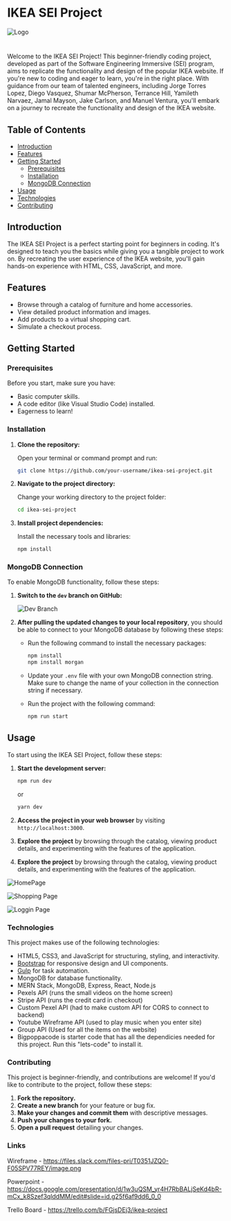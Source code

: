 # IKEA SEI Project 
![Logo](https://dynamex.az/frontend/web/uploads/images/ikea-logo.png)
#

Welcome to the IKEA SEI Project! This beginner-friendly coding project, developed as part of the Software Engineering Immersive (SEI) program, aims to replicate the functionality and design of the popular IKEA website. If you're new to coding and eager to learn, you're in the right place. With guidance from our team of talented engineers, including Jorge Torres Lopez, Diego Vasquez, Shumar McPherson, Terrance Hill, Yamileth Narvaez, Jamal Mayson, Jake Carlson, and Manuel Ventura, you'll embark on a journey to recreate the functionality and design of the IKEA website.

## Table of Contents

- [Introduction](#introduction)
- [Features](#features)
- [Getting Started](#getting-started)
  - [Prerequisites](#prerequisites)
  - [Installation](#installation)
  - [MongoDB Connection](#mongodb-connection)
- [Usage](#usage)
- [Technologies](#technologies)
- [Contributing](#contributing)

## Introduction

The IKEA SEI Project is a perfect starting point for beginners in coding. It's designed to teach you the basics while giving you a tangible project to work on. By recreating the user experience of the IKEA website, you'll gain hands-on experience with HTML, CSS, JavaScript, and more.

## Features

- Browse through a catalog of furniture and home accessories.
- View detailed product information and images.
- Add products to a virtual shopping cart.
- Simulate a checkout process.

## Getting Started

### Prerequisites

Before you start, make sure you have:

- Basic computer skills.
- A code editor (like Visual Studio Code) installed.
- Eagerness to learn!

### Installation

1. **Clone the repository:**

   Open your terminal or command prompt and run:

   ```bash
   git clone https://github.com/your-username/ikea-sei-project.git
   ```

2. **Navigate to the project directory:**

   Change your working directory to the project folder:

   ```bash
   cd ikea-sei-project
   ```

3. **Install project dependencies:**

   Install the necessary tools and libraries:

   ```bash
   npm install
   ```

### MongoDB Connection

To enable MongoDB functionality, follow these steps:

1. **Switch to the `dev` branch on GitHub:**

   ![Dev Branch](https://cdn.discordapp.com/attachments/973091238175711262/1148786378537185321/ikea_dev_branch_image.png)

2. **After pulling the updated changes to your local repository**, you should be able to connect to your MongoDB database by following these steps:

   - Run the following command to install the necessary packages:

     ```bash
     npm install
     npm install morgan
     ```

   - Update your `.env` file with your own MongoDB connection string. Make sure to change the name of your collection in the connection string if necessary.

   - Run the project with the following command:

     ```bash
     npm run start
     ```

## Usage

To start using the IKEA SEI Project, follow these steps:

1. **Start the development server:**

   ```bash
   npm run dev
   ```

   or

   ```bash
   yarn dev
   ```

2. **Access the project in your web browser** by visiting `http://localhost:3000`.

3. **Explore the project** by browsing through the catalog, viewing product details, and experimenting with the features of the application.


3. **Explore the project** by browsing through the catalog, viewing product details, and experimenting with the features of the application.

 ![HomePage](https://media.discordapp.net/attachments/973091238175711262/1152400665310670940/IKEAXDONNA_and_17_more_pages_-_Personal_-_Microsoft_Edge_9_15_2023_5_26_27_PM.png?width=930&height=905)

 ![Shopping Page](https://media.discordapp.net/attachments/973091238175711262/1152401153905143828/IKEAXDONNA_and_17_more_pages_-_Personal_-_Microsoft_Edge_9_15_2023_5_29_12_PM.png?width=1070&height=904)

![Loggin Page](https://media.discordapp.net/attachments/973091238175711262/1152401492502921236/IKEAXDONNA_and_17_more_pages_-_Personal_-_Microsoft_Edge_9_15_2023_5_31_07_PM.png?width=796&height=905)


### Technologies

This project makes use of the following technologies:

- HTML5, CSS3, and JavaScript for structuring, styling, and interactivity.
- [Bootstrap](https://getbootstrap.com) for responsive design and UI components.
- [Gulp](https://gulpjs.com) for task automation.
- MongoDB for database functionality.
- MERN Stack, MongoDB, Express, React, Node.js
- Pexels API (runs the small videos on the home screen)
- Stripe API (runs the credit card in checkout)
- Custom Pexel API (had to make custom API for CORS to connect to backend)
- Youtube Wireframe API (used to play music when you enter site)
- Group API (Used for all the items on the website)
- Bigpoppacode is starter code that has all the dependicies needed for this project. Run this "lets-code" to install it. 


### Contributing

This project is beginner-friendly, and contributions are welcome! If you'd like to contribute to the project, follow these steps:

1. **Fork the repository.**
2. **Create a new branch** for your feature or bug fix.
3. **Make your changes and commit them** with descriptive messages.
4. **Push your changes to your fork.**
5. **Open a pull request** detailing your changes.

### Links

Wireframe - https://files.slack.com/files-pri/T0351JZQ0-F05SPV77REY/image.png

Powerpoint - https://docs.google.com/presentation/d/1w3uQSM_yr4H7RbBALjSeKd4bR-mCx_k8Szef3qlddMM/edit#slide=id.g25f6af9dd6_0_0

Trello Board - https://trello.com/b/FGjsDEj3/ikea-project

